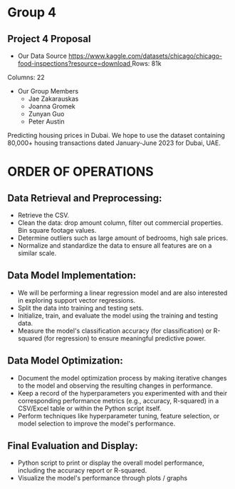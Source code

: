 # Group 4
## Project 4 Proposal

* Our Data Source
[https://www.kaggle.com/datasets/chicago/chicago-food-inspections?resource=download
](https://www.kaggle.com/datasets/austinpowers/dubai-real-estate-transaction-first-semester-2023)
Rows: 81k

Columns: 22

* Our Group Members
  * Jae Zakarauskas
  * Joanna Gromek
  * Zunyan Guo
  * Peter Austin
 
Predicting housing prices in Dubai. We hope to use the dataset containing 80,000+ housing transactions dated January-June 2023 for Dubai, UAE. 


# ORDER OF OPERATIONS
## Data Retrieval and Preprocessing:
* Retrieve the CSV.
* Clean the data: drop amount column, filter out commercial properties. Bin square footage values.
* Determine outliers such as large amount of bedrooms, high sale prices.
* Normalize and standardize the data to ensure all features are on a similar scale. 

## Data Model Implementation:
* We will be performing a linear regression model and are also interested in exploring support vector regressions.
* Split the data into training and testing sets.
* Initialize, train, and evaluate the model using the training and testing data.
* Measure the model's classification accuracy (for classification) or R-squared (for regression) to ensure meaningful predictive power.

## Data Model Optimization:
* Document the model optimization process by making iterative changes to the model and observing the resulting changes in performance.
* Keep a record of the hyperparameters you experimented with and their corresponding performance metrics (e.g., accuracy, R-squared) in a CSV/Excel table or within the Python script itself.
* Perform techniques like hyperparameter tuning, feature selection, or model selection to improve the model's performance.

## Final Evaluation and Display:
* Python script to print or display the overall model performance, including the accuracy report or R-squared.
* Visualize the model's performance through plots / graphs
